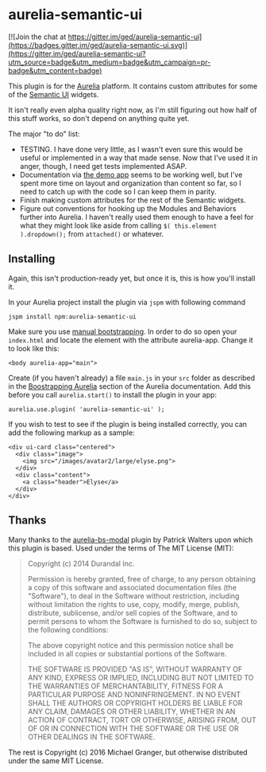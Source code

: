 # aurelia-semantic-ui

[![Join the chat at https://gitter.im/ged/aurelia-semantic-ui](https://badges.gitter.im/ged/aurelia-semantic-ui.svg)](https://gitter.im/ged/aurelia-semantic-ui?utm_source=badge&utm_medium=badge&utm_campaign=pr-badge&utm_content=badge)

This plugin is for the [Aurelia](http://www.aurelia.io/) platform. It contains custom attributes for some of the [Semantic UI](http://semantic-ui.com/) widgets.

It isn't really even alpha quality right now, as I'm still figuring out how half of this stuff works, so don't depend on anything quite yet.

The major "to do" list:

* TESTING. I have done very little, as I wasn't even sure this would be useful or implemented in a way that made sense. Now that I've used it in anger, though, I need get tests implemented ASAP.
* Documentation via [the demo app](http://ged.github.io/aurelia-semantic-ui/demo.html) seems to be working well, but I've spent more time on layout and organization than content so far, so I need to catch up with the code so I can keep them in parity.
* Finish making custom attributes for the rest of the Semantic widgets.
* Figure out conventions for hooking up the Modules and Behaviors further into Aurelia. I haven't really used them enough to have a feel for what they might look like aside from calling `$( this.element ).dropdown();` from `attached()` or whatever.


## Installing

Again, this isn't production-ready yet, but once it is, this is how you'll install it.

In your Aurelia project install the plugin via `jspm` with following command

    jspm install npm:aurelia-semantic-ui

Make sure you use [manual bootstrapping](http://aurelia.io/docs#startup-and-configuration). In order to do so open your `index.html` and locate the element with the attribute aurelia-app. Change it to look like this:

    <body aurelia-app="main">

Create (if you haven't already) a file `main.js` in your `src` folder as described in the [Boostrapping Aurelia](http://aurelia.io/docs.html#/aurelia/framework/1.0.0-beta.1.1.4/doc/article/app-configuration-and-startup) section of the Aurelia documentation. Add this before you call `aurelia.start()` to install the plugin in your app:

    aurelia.use.plugin( 'aurelia-semantic-ui' );


If you wish to test to see if the plugin is being installed correctly, you can add the following markup as a sample:

    <div ui-card class="centered">
      <div class="image">
        <img src="/images/avatar2/large/elyse.png">
      </div>
      <div class="content">
        <a class="header">Elyse</a>
      </div>
    </div>



## Thanks

Many thanks to the [aurelia-bs-modal](https://github.com/PWKad/aurelia-bs-modal) plugin by Patrick Walters upon which this plugin is based. Used under the terms of The MIT License (MIT):

> Copyright (c) 2014 Durandal Inc.
> 
> Permission is hereby granted, free of charge, to any person obtaining a copy
> of this software and associated documentation files (the "Software"), to deal
> in the Software without restriction, including without limitation the rights
> to use, copy, modify, merge, publish, distribute, sublicense, and/or sell
> copies of the Software, and to permit persons to whom the Software is
> furnished to do so, subject to the following conditions:
> 
> The above copyright notice and this permission notice shall be included in all
> copies or substantial portions of the Software.
> 
> THE SOFTWARE IS PROVIDED "AS IS", WITHOUT WARRANTY OF ANY KIND, EXPRESS OR
> IMPLIED, INCLUDING BUT NOT LIMITED TO THE WARRANTIES OF MERCHANTABILITY,
> FITNESS FOR A PARTICULAR PURPOSE AND NONINFRINGEMENT. IN NO EVENT SHALL THE
> AUTHORS OR COPYRIGHT HOLDERS BE LIABLE FOR ANY CLAIM, DAMAGES OR OTHER
> LIABILITY, WHETHER IN AN ACTION OF CONTRACT, TORT OR OTHERWISE, ARISING FROM,
> OUT OF OR IN CONNECTION WITH THE SOFTWARE OR THE USE OR OTHER DEALINGS IN THE
> SOFTWARE.

The rest is Copyright (c) 2016 Michael Granger, but otherwise distributed under the same MIT License.


